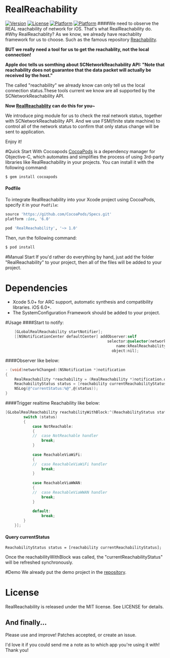 # RealReachability
[![Version](https://img.shields.io/badge/pod-1.0.0-yellow.svg)](http://cocoadocs.org/docsets/RealReachability/1.0.0/)
[![License](https://img.shields.io/badge/License-MIT-blue.svg)](http://cocoadocs.org/docsets/RealReachability/1.0.0/)
[![Platform](https://img.shields.io/badge/Platform-iOS-orange.svg)](http://cocoadocs.org/docsets/RealReachability/1.0.0/)
[![Platform](https://img.shields.io/badge/Build-Passed-green.svg)](http://cocoadocs.org/docsets/RealReachability/1.0.0/)
####We need to observe the REAL reachability of network for iOS. That's what RealReachability do.
#Why RealReachablity?
As we know, we already have reachablity framework for us to choose. Such as the famous repository [Reachability](https://github.com/tonymillion/Reachability).

**BUT we really need a tool for us to get the reachablity, not the local connection!**

**Apple doc tells us somthing about SCNetworkReachability API:
"Note that reachability does not guarantee that the data packet will actually be received by the host."**

The called "reachability" we already know can only tell us the local connection status.These tools current we know are all supported by the SCNetworkReachability API.


**Now [RealReachablity](https://github.com/dustturtle/RealReachability) can do this for you~**

We introduce ping module for us to check the real network status, together with SCNetworkReachability API. And we use FSM(finite state machine) to control all of the network status to confirm that only status change will be sent to application.

Enjoy it!

#Quick Start With Cocoapods
[CocoaPods](http://cocoapods.org) is a dependency manager for Objective-C, which automates and simplifies the process of using 3rd-party libraries like RealReachability in your projects. You can install it with the following command:

```bash
$ gem install cocoapods
```

#### Podfile

To integrate RealReachability into your Xcode project using CocoaPods, specify it in your `Podfile`:

```ruby
source 'https://github.com/CocoaPods/Specs.git'
platform :ios, '6.0'

pod 'RealReachability', '~> 1.0'
```

Then, run the following command:

```bash
$ pod install
```

#Manual Start
If you'd rather do everything by hand, just add the folder "RealReachability" to your project, then all of the files will be added to your project.


# Dependencies

- Xcode 5.0+ for ARC support, automatic synthesis and compatibility
  libraries. iOS 6.0+.
- The SystemConfiguration Framework should be added to your project.

#Usage
####Start to notify:

```objective-c
    [GLobalRealReachability startNotifier];
    [[NSNotificationCenter defaultCenter] addObserver:self
                                             selector:@selector(networkChanged:)
                                                 name:kRealReachabilityChangedNotification
                                               object:nil];

```
####Observer like below:
```objective-c
- (void)networkChanged:(NSNotification *)notification
{
    RealReachability *reachability = (RealReachability *)notification.object;
    ReachabilityStatus status = [reachability currentReachabilityStatus];
    NSLog(@"currentStatus:%@",@(status));
}

```
####Trigger realtime Reachability like below:
```objective-c
[GLobalRealReachability reachabilityWithBlock:^(ReachabilityStatus status) {
        switch (status)
        {
            case NotReachable:
            {
            //  case NotReachable handler
                break;
            }
                
            case ReachableViaWiFi:
            {
            //  case ReachableViaWiFi handler
                break;
            }
                
            case ReachableViaWWAN:
            {
            //  case ReachableViaWWAN handler
                break;
            }
                
            default:
                break;
        }
    }];
```
#### Query currentStatus
```
ReachabilityStatus status = [reachability currentReachabilityStatus];
```

Once the reachabilityWithBlock was called, the "currentReachabilityStatus" will be refreshed synchronously.

#Demo
We already put the demo project in the [repository](https://github.com/dustturtle/RealReachability).

# License

RealReachability is released under the MIT license. See LICENSE for details.

## And finally...

Please use and improve! Patches accepted, or create an issue.

I'd love it if you could send me a note as to which app you're using it with! Thank you!

